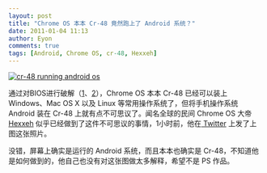 ```yaml
---
layout: post
title: "Chrome OS 本本 Cr-48 竟然跑上了 Android 系统？"
date: 2011-01-04 11:13
author: Eyon
comments: true
tags: [Android, Chrome OS, cr-48, Hexxeh]
---
```

<a href="http://img.chromi.org/2011/01/cr-48-running-android-os1.jpg">![](http://img.chromi.org/2011/01/cr-48-running-android-os1.jpg "cr-48 running android os")</a>

通过对BIOS进行破解（[1](http://www.chromi.org/archives/9775)、[2](http://www.chromi.org/archives/9786)），Chrome OS 本本 Cr-48 已经可以装上 Windows、Mac OS X 以及 Linux 等常用操作系统了，但将手机操作系统 Android 装在 Cr-48 上就有点不可思议了。闻名全球的民间 Chrome OS 大帝 [Hexxeh](http://www.chromi.org/archives/tag/hexxeh) 似乎已经做到了这件不可思议的事情，1小时前，他在[ Twitter](http://twitter.com/Hexxeh/status/22113624550019072) 上发了上图这张照片。

没错，屏幕上确实是运行的 Android 系统，而且本本也确实是 Cr-48，不知道他是如何做到的，他自己也没有对这张图做太多解释，希望不是 PS 作品。
